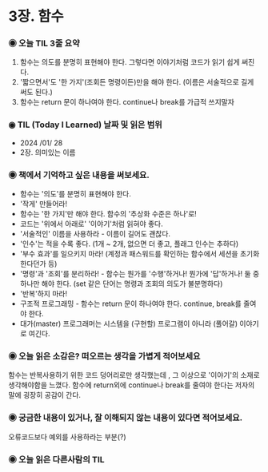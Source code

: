 # 3장. 함수

### ◉ 오늘 TIL 3줄 요약

1. 함수는 의도를 분명히 표현해야 한다. 그렇다면 이야기처럼 코드가 읽기 쉽게 써진다.
2. '짧으면서'도 '한 가지'(조회든 명령이든)만을 해야 한다. (이름은 서술적으로 길게 써도 된다.)
3. 함수는 return 문이 하나여야 한다. continue나 break를 가급적 쓰지말자

### ◉ TIL (Today I Learned) 날짜 및 읽은 범위

- 2024 /01/ 28
- 2장. 의미있는 이름

### ◉ 책에서 기억하고 싶은 내용을 써보세요.

- 함수는 '의도'를 분명히 표현해야 한다.
- '작게' 만들어라!
- 함수는 '한 가지'만 해야 한다. 함수의 '추상화 수준은 하나'로!
- 코드는 '위에서 아래로' '이야기'처럼 읽혀야 좋다.
- '서술적인' 이름을 사용하라 - 이름이 길어도 괜찮다.
- '인수'는 적을 수록 좋다. (1개 ~ 2개, 없으면 더 좋고, 플래그 인수는 추하다)
- '부수 효과'를 일으키지 마라! (계정과 패스워드를 확인하는 함수에서 세션을 초기화 한다던가 등)
- '명령'과 '조회'를 분리하라! - 함수는 뭔가를 '수행'하거나! 뭔가에 '답'하거나! 둘 중 하나만 해야 한다. (set 같은 단어는 명령과 조회의 의도가 불분명하다)
- '반복'하지 마라!
- 구조적 프로그래밍 - 함수는 return 문이 하나여야 한다. continue, break를 줄여야 한다.
- 대가(master) 프로그래머는 시스템을 (구현할) 프로그램이 아니라 (풀어갈) 이야기로 여긴다.

### ◉ 오늘 읽은 소감은? 떠오르는 생각을 가볍게 적어보세요

함수는 반복사용하기 위한 코드 덩어리로만 생각했는데 , 그 이상으로 '이야기'의 소재로 생각해야함을 느꼈다. 함수에 return외에 continue나 break를 줄여야 한다는 저자의 말에 굉장히 공감이 간다.

### ◉ 궁금한 내용이 있거나, 잘 이해되지 않는 내용이 있다면 적어보세요.

오류코드보다 예외를 사용하라는 부분(?)

### ◉ 오늘 읽은 다른사람의 TIL

